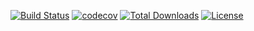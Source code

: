 [![Build Status](https://travis-ci.com/v-dem/queasy-http.svg?branch=master)](https://travis-ci.com/v-dem/queasy-http)
[![codecov](https://codecov.io/gh/v-dem/queasy-http/branch/master/graph/badge.svg)](https://codecov.io/gh/v-dem/queasy-http)
[![Total Downloads](https://poser.pugx.org/v-dem/queasy-http/downloads)](https://packagist.org/packages/v-dem/queasy-http)
[![License](https://poser.pugx.org/v-dem/queasy-http/license)](https://packagist.org/packages/v-dem/queasy-http)
